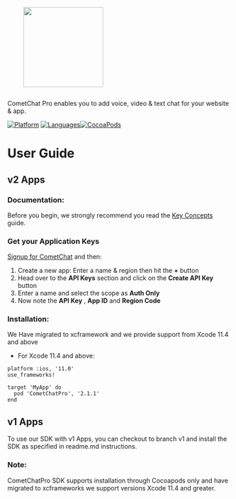 <div style="width:100%">
    <div style="width:50%; display:inline-block">
        <p align="center">
        <img align="center" width="180" height="180" alt="" src="https://github.com/cometchat-pro/ios-swift-chat-app/blob/master/Screenshots/CometChat%20Logo.png">    
        </p>    
    </div>    
</div>

CometChat Pro enables you to add voice, video & text chat for your website & app.

[![Platform](https://img.shields.io/badge/platform-iOS-orange.svg)](https://cocoapods.org/pods/CometChatPro)
[![Languages](https://img.shields.io/badge/language-Objective--C%20%7C%20Swift-orange.svg)](https://github.com/cometchat-pro/ios-chat-sdk)[![CocoaPods](https://img.shields.io/badge/pod-v2.1.1-green.svg)](https://cocoapods.org/pods/CometChatPro)


# User Guide

## v2 Apps

### Documentation:

Before you begin, we strongly recommend you read the <a href="https://prodocs.cometchat.com/2.0/docs/concepts" target="_blank">Key Concepts</a> guide.

### Get your Application Keys

<a href="https://app.cometchat.io" target="_blank">Signup for CometChat</a> and then:

1. Create a new app: Enter a name & region  then hit the **+** button
2. Head over to the **API Keys** section and click on the **Create API Key** button
3. Enter a name and select the scope as **Auth Only**
4. Now note the **API Key** , **App ID**  and **Region Code** 

### Installation:

We Have migrated to xcframework and we provide support from Xcode 11.4 and above

- For Xcode 11.4 and above:

```
platform :ios, '11.0'
use_frameworks!

target 'MyApp' do
  pod 'CometChatPro', '2.1.1'
end 
```

## v1 Apps

To use our SDK with v1 Apps, you can checkout to branch v1 and install the SDK as specified in readme.md instructions. 


### Note: 

CometChatPro SDK supports installation through Cocoapods only and have migrated to xcframeworks we support versions Xcode 11.4 and greater.
